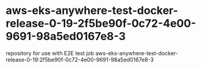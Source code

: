 # aws-eks-anywhere-test-docker-release-0-19-2f5be90f-0c72-4e00-9691-98a5ed0167e8-3
repository for use with E2E test job aws-eks-anywhere-test-docker-release-0-19:2f5be90f-0c72-4e00-9691-98a5ed0167e8-3
